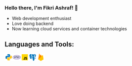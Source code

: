 ### Hello there, I'm Fikri Ashraf! 👋

- Web development enthusiast
- Love doing backend
- Now learning cloud services and container technologies

## Languages and Tools:
<img align="left" alt="Visual Studio Code" width="26px" src="https://github.com/FikriAshraf95/FikriAshraf95/blob/main/images/python.png"/>
<img align="left" alt="Visual Studio Code" width="26px" src="https://github.com/FikriAshraf95/FikriAshraf95/blob/main/images/php.png"/>
<img align="left" alt="Visual Studio Code" width="26px" src="https://github.com/FikriAshraf95/FikriAshraf95/blob/main/images/javascript.png"/>
<img align="left" alt="Visual Studio Code" width="26px" src="https://github.com/FikriAshraf95/FikriAshraf95/blob/main/images//pgsql.png"/>
<img align="left" alt="Visual Studio Code" width="26px" src="https://github.com/FikriAshraf95/FikriAshraf95/blob/main/images/firebase.png"/>
